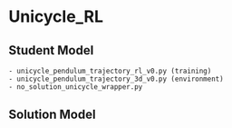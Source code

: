 # Unicycle_RL

## Student Model
    - unicycle_pendulum_trajectory_rl_v0.py (training)
    - unicycle_pendulum_trajectory_3d_v0.py (environment)
    - no_solution_unicycle_wrapper.py

## Solution Model
